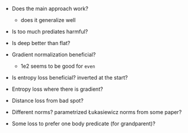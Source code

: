 - Does the main approach work?

  - does it generalize well

- Is too much prediates harmful?

- Is deep better than flat?

- Gradient normalization beneficial?
    - 1e2 seems to be good for `even`
  

- Is entropy loss beneficial?
    inverted at the start?

- Entropy loss where there is gradient?

- Distance loss from bad spot?

- Different norms?
    parametrized Łukasiewicz norms from some paper?

- Some loss to prefer one body predicate (for grandparent)?